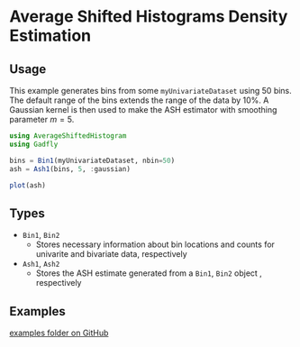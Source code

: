 
# Average Shifted Histograms Density Estimation

## Usage


This example generates bins from some `myUnivariateDataset` using 50 bins.  The default range of the bins extends the range of the data by 10%.  A Gaussian kernel is then used to make the ASH estimator with smoothing parameter $m=5$.

```julia
using AverageShiftedHistogram
using Gadfly

bins = Bin1(myUnivariateDataset, nbin=50)
ash = Ash1(bins, 5, :gaussian)

plot(ash)
```

## Types
- `Bin1`, `Bin2`
	- Stores necessary information about bin locations and counts for univarite and bivariate data, respectively
- `Ash1`, `Ash2`
	- Stores the ASH estimate generated from a `Bin1`, `Bin2` object , respectively

## Examples
[examples folder on GitHub](https://github.com/joshday/AverageShiftedHistogram.jl/tree/master/doc/examples)